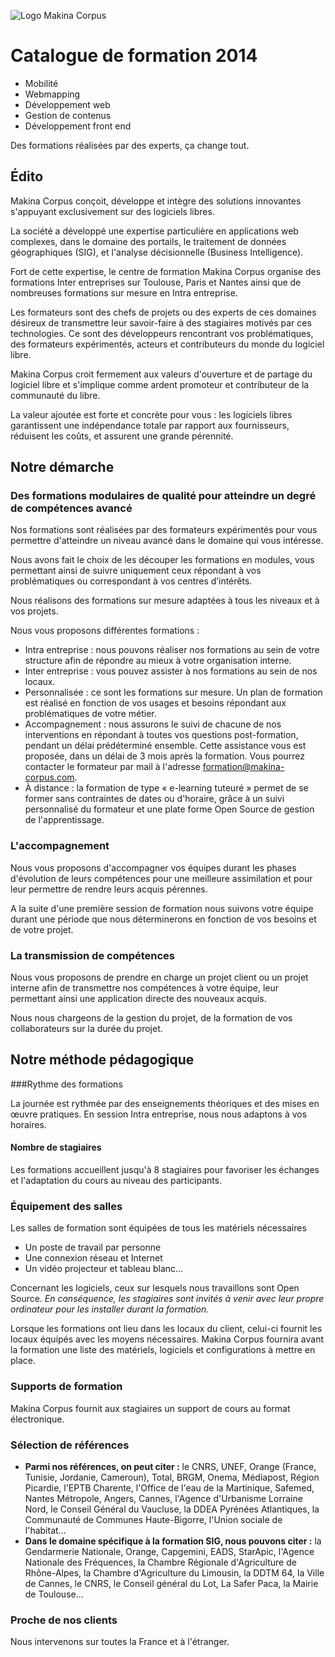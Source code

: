 ![Logo Makina Corpus](http://www.makina-corpus.com/media/imgs/makina_200px.png)

# Catalogue de formation 2014

* Mobilité
* Webmapping
* Développement web
* Gestion de contenus
* Développement front end

Des formations réalisées par des experts, ça change tout.

## Édito

Makina Corpus conçoit, développe et intègre des solutions innovantes s'appuyant exclusivement sur des logiciels libres.

La société a développé une expertise particulière en applications web complexes, dans le domaine des portails, le traitement de données géographiques (SIG), et l'analyse décisionnelle (Business Intelligence).

Fort de cette expertise, le centre de formation Makina Corpus organise des formations Inter entreprises sur Toulouse, Paris et Nantes ainsi que de nombreuses formations sur mesure en Intra entreprise.

Les formateurs sont des chefs de projets ou des experts de ces domaines désireux de transmettre leur savoir-faire à des stagiaires motivés par ces technologies. Ce sont des développeurs rencontrant vos problématiques, des formateurs expérimentés, acteurs et contributeurs du monde du logiciel libre.

Makina Corpus croit fermement aux valeurs d'ouverture et de partage du logiciel libre et s'implique comme ardent promoteur et contributeur de la communauté du libre.

La valeur ajoutée est forte et concrète pour vous : les logiciels libres garantissent une indépendance totale par rapport aux fournisseurs, réduisent les coûts, et assurent une grande pérennité.

## Notre démarche

### Des formations modulaires de qualité pour atteindre un degré de compétences avancé

Nos formations sont réalisées par des formateurs expérimentés pour vous permettre d'atteindre un niveau avancé dans le domaine qui vous intéresse.

Nous avons fait le choix de les découper les formations en modules, vous permettant ainsi de suivre uniquement ceux répondant à vos problématiques ou correspondant à vos centres d’intérêts.

Nous réalisons des formations sur mesure adaptées à tous les niveaux et à vos projets.

Nous vous proposons différentes formations :
* Intra entreprise : nous pouvons réaliser nos formations au sein de votre structure afin de répondre au mieux à votre organisation interne.
* Inter entreprise : vous pouvez assister à nos formations au sein de nos locaux.
* Personnalisée : ce sont les formations sur mesure. Un plan de formation est réalisé en fonction de vos usages et besoins répondant aux problématiques de votre métier.
* Accompagnement : nous assurons le suivi de chacune de nos interventions en répondant à toutes vos questions post-formation, pendant un délai prédéterminé ensemble. Cette assistance vous est proposée, dans un délai de 3 mois après la formation. Vous pourrez contacter le formateur par mail à l'adresse formation@makina-corpus.com.
* À distance : la formation de type « e-learning tuteuré » permet de se former sans contraintes de dates ou d'horaire, grâce à un suivi personnalisé du formateur et une plate forme Open Source de gestion de l'apprentissage.

### L'accompagnement

Nous vous proposons d'accompagner vos équipes durant les phases d'évolution de leurs compétences pour une meilleure assimilation et pour leur permettre de rendre leurs acquis pérennes.

A la suite d'une première session de formation nous suivons votre équipe durant une période que nous déterminerons en fonction de vos besoins et de votre projet.

### La transmission de compétences

Nous vous proposons de prendre en charge un projet client ou un projet interne afin de transmettre nos compétences à votre équipe, leur permettant ainsi une application directe des nouveaux acquis.

Nous nous chargeons de la gestion du projet, de la formation de vos collaborateurs sur la durée du projet.

## Notre méthode pédagogique

###Rythme des formations

La journée est rythmée par des enseignements théoriques et des mises en œuvre pratiques. En session Intra entreprise, nous nous adaptons à vos horaires.

#### Nombre de stagiaires

Les formations accueillent jusqu'à 8 stagiaires pour favoriser les échanges et l'adaptation du cours au niveau des participants.

### Équipement des salles

Les salles de formation sont équipées de tous les matériels nécessaires
* Un poste de travail par personne
* Une connexion réseau et Internet
* Un vidéo projecteur et tableau blanc...

Concernant les logiciels, ceux sur lesquels nous travaillons sont Open Source. *En conséquence, les stagiaires sont invités à venir avec leur propre ordinateur pour les installer durant la formation.*

Lorsque les formations ont lieu dans les locaux du client, celui-ci fournit les locaux équipés avec les moyens nécessaires. Makina Corpus fournira avant la formation une liste des matériels, logiciels et configurations à mettre en place.

### Supports de formation

 Makina Corpus fournit aux stagiaires un support de cours au format électronique.

### Sélection de références

* **Parmi nos références, on peut citer :** le CNRS, UNEF, Orange (France, Tunisie, Jordanie, Cameroun), Total, BRGM, Onema, Médiapost, Région Picardie, l'EPTB Charente, l'Office de l'eau de la Martinique, Safemed, Nantes Métropole, Angers, Cannes, l'Agence d'Urbanisme Lorraine Nord, le Conseil Général du Vaucluse, la DDEA Pyrénées Atlantiques, la Communauté de Communes Haute-Bigorre, l'Union sociale de l'habitat...
* **Dans le domaine spécifique à la formation SIG, nous pouvons citer :** la Gendarmerie Nationale, Orange, Capgemini, EADS, StarApic, l'Agence Nationale des Fréquences, la Chambre Régionale d'Agriculture de Rhône-Alpes, la Chambre d'Agriculture du Limousin, la DDTM 64, la Ville de Cannes, le CNRS, le Conseil général du Lot, La Safer Paca, la Mairie de Toulouse...

### Proche de nos clients

Nous intervenons sur toutes la France et à l'étranger.

